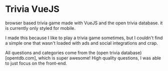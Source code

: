 # Trivia VueJS
browser based trivia game made with VueJS and the open trivia database.
it is currently only styled for mobile.


I made this because I like to play a trivia game sometimes, but I couldn't find a simple one that wasn't loaded with ads and social integrations and crap.


All questions and categories come from the (open trivia database)[opentdb.com], which is super awesome! High quality questions, I was able to just focus on the front-end.
